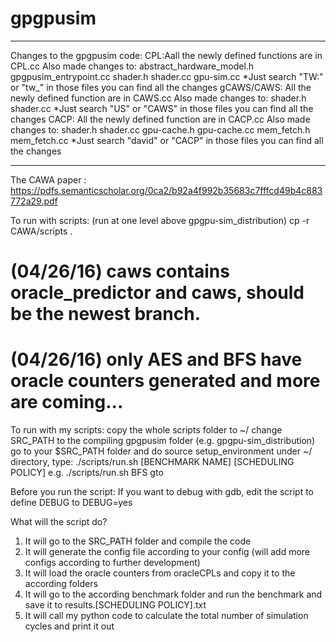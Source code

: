# gpgpusim

****************************************************
Changes to the gpgpusim code:
CPL:Aall the newly defined functions are in CPL.cc
     Also made changes to:
      	  abstract_hardware_model.h
	  gpgpusim_entrypoint.cc
	  shader.h
	  shader.cc
	  gpu-sim.cc
     	 *Just search "TW:" or "tw_" in those files you can find all the changes
gCAWS/CAWS: All the newly defined function are in CAWS.cc
	    Also made changes to:
	    shader.h
            shader.cc
         *Just search "US" or "CAWS" in those files you can find all the changes
CACP: All the newly defined function are in CACP.cc
      Also made changes to:
      	   shader.h
           shader.cc
	   gpu-cache.h
	   gpu-cache.cc
	   mem_fetch.h
	   mem_fetch.cc
	 *Just search "david" or "CACP" in those files you can find all the changes
****************************************************

The CAWA paper : https://pdfs.semanticscholar.org/0ca2/b92a4f992b35683c7fffcd49b4c883772a29.pdf

To run with scripts: (run at one level above gpgpu-sim_distribution)
cp -r CAWA/scripts .
# (04/26/16) caws contains oracle_predictor and caws, should be the newest branch.
# (04/26/16) only AES and BFS have oracle counters generated and more are coming...
To run with my scripts:
  copy the whole scripts folder to ~/
  change SRC_PATH to the compiling gpgpusim folder (e.g. gpgpu-sim_distribution)
  go to your $SRC_PATH folder and do source setup_environment
  under ~/ directory, type:
  ./scripts/run.sh [BENCHMARK NAME] [SCHEDULING POLICY]
  e.g.
  ./scripts/run.sh BFS gto

Before you run the script:
  If you want to debug with gdb, edit the script to define DEBUG to DEBUG=yes

What will the script do?
  1. It will go to the SRC_PATH folder and compile the code
  2. It will generate the config file according to your config (will add more configs according to further development)
  3. It will load the oracle counters from oracleCPLs and copy it to the according folders
  4. It will go to the according benchmark folder and run the benchmark and save it to results.[SCHEDULING POLICY].txt
  5. It will call my python code to calculate the total number of simulation cycles and print it out
